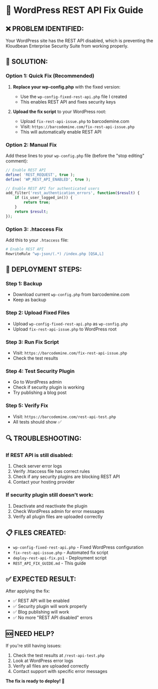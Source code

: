 # 🔧 WordPress REST API Fix Guide

## ❌ **PROBLEM IDENTIFIED:**
Your WordPress site has the REST API disabled, which is preventing the Kloudbean Enterprise Security Suite from working properly.

## 🎯 **SOLUTION:**

### **Option 1: Quick Fix (Recommended)**

1. **Replace your wp-config.php** with the fixed version:
   - Use the `wp-config-fixed-rest-api.php` file I created
   - This enables REST API and fixes security keys

2. **Upload the fix script** to your WordPress root:
   - Upload `fix-rest-api-issue.php` to barcodemine.com
   - Visit: `https://barcodemine.com/fix-rest-api-issue.php`
   - This will automatically enable REST API

### **Option 2: Manual Fix**

Add these lines to your `wp-config.php` file (before the "stop editing" comment):

```php
// Enable REST API
define( 'REST_REQUEST', true );
define( 'WP_REST_API_ENABLED', true );

// Enable REST API for authenticated users
add_filter('rest_authentication_errors', function($result) {
    if (is_user_logged_in()) {
        return true;
    }
    return $result;
});
```

### **Option 3: .htaccess Fix**

Add this to your `.htaccess` file:

```apache
# Enable REST API
RewriteRule ^wp-json/(.*) /index.php [QSA,L]
```

## 🚀 **DEPLOYMENT STEPS:**

### **Step 1: Backup**
- Download current `wp-config.php` from barcodemine.com
- Keep as backup

### **Step 2: Upload Fixed Files**
- Upload `wp-config-fixed-rest-api.php` as `wp-config.php`
- Upload `fix-rest-api-issue.php` to WordPress root

### **Step 3: Run Fix Script**
- Visit: `https://barcodemine.com/fix-rest-api-issue.php`
- Check the test results

### **Step 4: Test Security Plugin**
- Go to WordPress admin
- Check if security plugin is working
- Try publishing a blog post

### **Step 5: Verify Fix**
- Visit: `https://barcodemine.com/rest-api-test.php`
- All tests should show ✅

## 🔍 **TROUBLESHOOTING:**

### **If REST API is still disabled:**
1. Check server error logs
2. Verify .htaccess file has correct rules
3. Check if any security plugins are blocking REST API
4. Contact your hosting provider

### **If security plugin still doesn't work:**
1. Deactivate and reactivate the plugin
2. Check WordPress admin for error messages
3. Verify all plugin files are uploaded correctly

## 📋 **FILES CREATED:**

- `wp-config-fixed-rest-api.php` - Fixed WordPress configuration
- `fix-rest-api-issue.php` - Automated fix script
- `deploy-rest-api-fix.ps1` - Deployment script
- `REST_API_FIX_GUIDE.md` - This guide

## ✅ **EXPECTED RESULT:**

After applying the fix:
- ✅ REST API will be enabled
- ✅ Security plugin will work properly
- ✅ Blog publishing will work
- ✅ No more "REST API disabled" errors

## 🆘 **NEED HELP?**

If you're still having issues:
1. Check the test results at `/rest-api-test.php`
2. Look at WordPress error logs
3. Verify all files are uploaded correctly
4. Contact support with specific error messages

**The fix is ready to deploy! 🚀**
